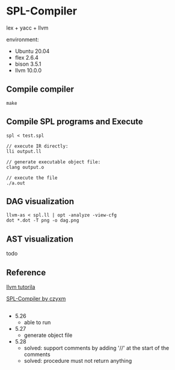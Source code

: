 # SPL-Compiler 

lex + yacc + llvm 

environment: 
* Ubuntu 20.04 
* flex 2.6.4 
* bison 3.5.1 
* llvm 10.0.0 

## Compile compiler

```
make
```

## Compile SPL programs and Execute 

```
spl < test.spl 

// execute IR directly: 
lli output.ll 

// generate executable object file: 
clang output.o

// execute the file
./a.out
```

## DAG visualization 

```
llvm-as < spl.ll | opt -analyze -view-cfg
dot *.dot -T png -o dag.png
```

## AST visualization 

todo

## Reference 

[llvm tutorila](https://llvm.org/docs/tutorial/MyFirstLanguageFrontend/index.html) 

[SPL-Compiler by czyxm](https://github.com/czyxm/SPL-Compiler)

## 

* 5.26 
    * able to run 
* 5.27 
    * generate object file 
* 5.28 
    * solved: support comments by adding '//' at the start of the comments 
    * solved: procedure must not return anything 
